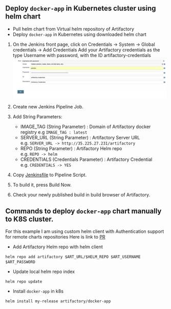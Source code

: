 ## Deploy `docker-app` in Kubernetes cluster using helm chart
* Pull helm chart from Virtual helm repository of Artifactory
* Deploy `docker-app` in Kubernetes using downloaded helm chart

1.  On the Jenkins front page, click on Credentials -> System -> Global credentials -> Add Credentials
    Add your Artifactory credentials as the type Username with password, with the ID artifactory-credentials 
    ![Add_Artifactory_Credentials](images/Add_Credentials.png)
    
2.  Create new Jenkins Pipeline Job.

3.  Add String Parameters:
    *   IMAGE_TAG (String Parameter) : Domain of Artifactory docker registry 
		e.g `IMAGE_TAG : latest`
    *   SERVER_URL (String Parameter) : Artifactory Server URL<Br>
        e.g. `SERVER_URL -> http://35.225.27.231/artifactory`
    *   REPO (String Parameter) : Artifactory Helm repo<Br>
        e.g. `REPO -> helm`
    *   CREDENTIALS (Credentials Parameter) : Artifactory Credential<Br>
        e.g. `CREDENTIALS -> YES`
    
    	
4.  Copy [Jenkinsfile](Jenkinsfile) to Pipeline Script.

5.  To build it, press Build Now.

6.  Check your newly published build in build browser of Artifactory.

## Commands to deploy `docker-app` chart manually to K8S cluster.

For this example I am using custom helm client with Authentication support for remote charts repositories
Here is link to [PR](https://github.com/kubernetes/helm/pull/3206)

* Add Artifactory Helm repo with helm client
```
helm repo add artifactory $ART_URL/$HELM_REPO $ART_USERNAME $ART_PASSWORD
```

* Update local helm repo index
```
helm repo update
```

* Install `docker-app` in k8s
```
helm install my-release artifactory/docker-app
```

